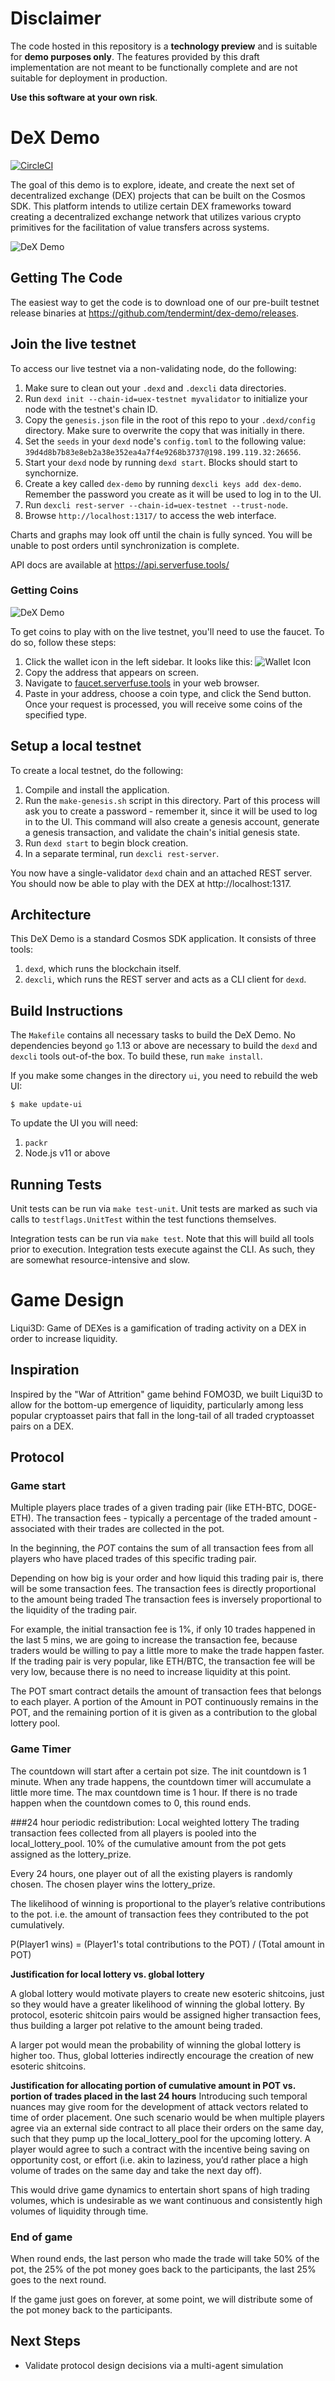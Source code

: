 # Disclaimer

The code hosted in this repository is a **technology preview** and is suitable for **demo purposes only**. The features provided by this draft implementation are not meant to be functionally complete and are not suitable for deployment in production.

**Use this software at your own risk**.

# DeX Demo

[![CircleCI](https://circleci.com/gh/tendermint/dex-demo.svg?style=svg)](https://circleci.com/gh/tendermint/dex-demo)

The goal of this demo is to explore, ideate, and create the next set of decentralized exchange (DEX) projects
that can be built on the Cosmos SDK. This platform intends to utilize certain DEX frameworks toward
creating a decentralized exchange network that utilizes various crypto primitives for the facilitation
of value transfers across systems.

![DeX Demo](./.screenshots/photo5026111012457261159.jpg)

## Getting The Code

The easiest way to get the code is to download one of our pre-built testnet release binaries
at https://github.com/tendermint/dex-demo/releases.

## Join the live testnet

To access our live testnet via a non-validating node, do the following:

1. Make sure to clean out your `.dexd` and `.dexcli` data directories.
2. Run `dexd init --chain-id=uex-testnet myvalidator` to initialize your node with the testnet's chain ID.
3. Copy the `genesis.json` file in the root of this repo to your `.dexd/config` directory. Make sure to overwrite the copy that was initially in there.
4. Set  the `seeds` in your `dexd` node's `config.toml` to the following value: `39d4d8b7b83e8eb2a38e352ea4a7f4e9268b3737@198.199.119.32:26656`.
5. Start your `dexd` node by running `dexd start`. Blocks should start to synchornize.
6. Create a key called `dex-demo` by running `dexcli keys add dex-demo`. Remember the password you create as it will be used to log in to the UI.
7. Run `dexcli rest-server --chain-id=uex-testnet --trust-node`.
8. Browse `http://localhost:1317/` to access the web interface.

Charts and graphs may look off until the chain is fully synced. You will be unable to post orders until synchronization is complete.

API docs are available at https://api.serverfuse.tools/

### Getting Coins

![DeX Demo](./.screenshots/photo5026111012457261162.jpg)

To get coins to play with on the live testnet, you'll need to use the faucet. To do so, follow these steps:

1. Click the wallet icon in the left sidebar. It looks like this: ![Wallet Icon](./docs/images/wallet-icon.png)
2. Copy the address that appears on screen.
3. Navigate to [faucet.serverfuse.tools](https://faucet.serverfuse.tools) in your web browser.
4. Paste in your address, choose a coin type, and click the Send button. Once your request is processed, you will receive some coins of the specified type.

## Setup a local testnet

To create a local testnet, do the following:

1. Compile and install the application.
2. Run the `make-genesis.sh` script in this directory. Part of this process will ask you to create a password - remember it, since it will be used to log in to the UI. This command will also create a genesis account, generate a genesis transaction, and validate the chain's initial genesis state.
3. Run `dexd start` to begin block creation.
4. In a separate terminal, run `dexcli rest-server`.

You now have a single-validator `dexd` chain and an attached REST server. You should now be able to play with the DEX at http://localhost:1317.

## Architecture

This DeX Demo is a standard Cosmos SDK application. It consists of three tools:

1. `dexd`, which runs the blockchain itself.
2. `dexcli`, which runs the REST server and acts as a CLI client for `dexd`.

## Build Instructions

The `Makefile` contains all necessary tasks to build the DeX Demo. No dependencies beyond `go` 1.13 or
above are necessary to build the `dexd` and `dexcli` tools out-of-the box. To build these, run
`make install`.

If you make some changes in the directory `ui`, you need to rebuild the web UI:

```
$ make update-ui
```

To update the UI you will need:

1. `packr`
2. Node.js v11 or above

## Running Tests

Unit tests can be run via `make test-unit`. Unit tests are marked as such via calls to `testflags.UnitTest` within the test functions themselves.

Integration tests can be run via `make test`. Note that this will build all tools prior to execution. Integration tests execute against the CLI. As such, they are somewhat resource-intensive and slow.

# Game Design

Liqui3D: Game of DEXes is a gamification of trading activity on a DEX in order to increase liquidity.

## Inspiration

Inspired by the "War of Attrition" game behind FOMO3D, we built Liqui3D to allow for the bottom-up emergence of liquidity, particularly among less popular cryptoasset pairs that fall in the long-tail of all traded cryptoasset pairs on a DEX.

## Protocol 

### Game start

Multiple players place trades of a given trading pair (like ETH-BTC, DOGE-ETH). The transaction fees - typically a percentage of the traded amount - associated with their trades are collected in the pot. 

In the beginning, the _POT_ contains the sum of all transaction fees from all players who have placed trades of this specific trading pair. 

Depending on how big is your order and how liquid this trading pair is, there will be some transaction fees.
The transaction fees is directly proportional to the amount being traded
The transaction fees is inversely proportional to the liquidity of the trading pair. 

For example, the initial transaction fee is 1%, if only 10 trades happened in the last 5 mins, we are going to increase the transaction fee, because traders would be willing to pay a little more to make the trade happen faster.
If the trading pair is very popular, like ETH/BTC, the transaction fee will be very low, because there is no need to increase liquidity at this point. 

The POT smart contract details the amount of transaction fees that belongs to each player. 
A portion of the Amount in POT continuously remains in the POT, and the remaining portion of it is given as a contribution to the global lottery pool. 

### Game Timer
The countdown will start after a certain pot size. The init countdown is 1 minute. When any trade happens, the countdown timer will accumulate a little more time. The max countdown time is 1 hour. If there is no trade happen when the countdown comes to 0, this round ends.

###24 hour periodic redistribution: Local weighted lottery
The trading transaction fees collected from all players is pooled into the local_lottery_pool. 10% of the cumulative amount from the pot gets assigned as the lottery_prize. 

Every 24 hours, one player out of all the existing players is randomly chosen. The chosen player wins the lottery_prize. 

The likelihood of winning is proportional to the player’s relative contributions to the pot. i.e. the amount of transaction fees they contributed to the pot cumulatively.

P(Player1 wins) = (Player1's total contributions to the POT) / (Total amount in POT)

**Justification for local lottery vs. global lottery**

A global lottery would motivate players to create new esoteric shitcoins, just so they would have a greater likelihood of winning the global lottery. By protocol, esoteric shitcoin pairs would be assigned higher transaction fees, thus building a larger pot relative to the amount being traded. 

A larger pot would mean the probability of winning the global lottery is higher too. Thus, global lotteries indirectly encourage the creation of new esoteric shitcoins.

**Justification for allocating portion of cumulative amount in POT vs. portion of trades placed in the last 24 hours**
Introducing such temporal nuances may give room for the development of attack vectors related to time of order placement. One such scenario would be when multiple players agree via an external side contract to all place their orders on the same day, such that they pump up the local_lottery_pool for the upcoming lottery. A player would agree to such a contract with the incentive being saving on opportunity cost, or effort (i.e. akin to laziness, you’d rather place a high volume of trades on the same day and take the next day off). 

This would drive game dynamics to entertain short spans of high trading volumes, which is undesirable as we want continuous and consistently high volumes of liquidity through time. 


### End of game
When round ends, the last person who made the trade will take 50% of the pot, the 25% of the pot money goes back to the participants, the last 25% goes to the next round.

If the game just goes on forever, at some point, we will distribute some of the pot money back to the participants.

## Next Steps
* Validate protocol design decisions via a multi-agent simulation

